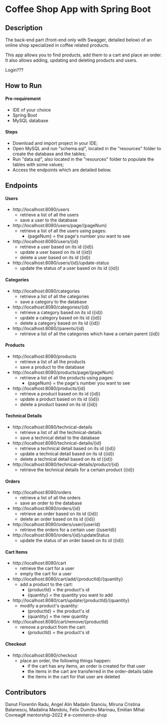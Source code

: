 # Coffee Shop App with Spring Boot

## Description
The back-end part (front-end only with Swagger, detailed below) of an online shop specialized in coffee related products.

This app allows you to find products, add them to a cart and place an order.
It also allows adding, updating and deleting products and users.

Login???

## How to Run

#### Pre-requirement
- IDE of your choice
- Spring Boot
- MySQL database

#### Steps
- Download and import project in your IDE;
- Open MySQL and run "schema.sql", located in the "resources" folder to create the database and the tables;
- Run "data.sql", also located in the "resources" folder to populate the tables with some values;
- Access the endpoints which are detailed below.


## Endpoints

#### Users

- http://localhost:8080/users
  - retrieve a list of all the users
  - save a user to the database
- http://localhost:8080/users/page/{pageNum}
  - retrieve a list of all the users using pages:
    - {pageNum} = the page's number you want to see
- http://localhost:8080/users/{id}
  - retrieve a user based on its id ({id})
  - update a user based on its id ({id})
  - delete a user based on its id ({id})
- http://localhost:8080/users/{id}/update-status
  - update the status of a user based on its id ({id})

#### Categories

- http://localhost:8080/categories
  - retrieve a list of all the categories
  - save a category to the database
- http://localhost:8080/categories/{id}
  - retrieve a category based on its id ({id})
  - update a category based on its id ({id})
  - delete a category based on its id ({id})
- http://localhost:8080//parents/{id}
  - retrieve a list of all the categories which have a certain parent ({id})

#### Products

- http://localhost:8080/products
  - retrieve a list of all the products
  - save a product to the database
- http://localhost:8080/products/page/{pageNum}
  - retrieve a list of all the products using pages:
    - {pageNum} = the page's number you want to see
- http://localhost:8080/products/{id}
  - retrieve a product based on its id ({id})
  - update a product based on its id ({id})
  - delete a product based on its id ({id})

#### Technical Details

- http://localhost:8080/technical-details
  - retrieve a list of all the technical-details
  - save a technical detail to the database
- http://localhost:8080/technical-details/{id}
  - retrieve a technical detail based on its id ({id})
  - update a technical detail based on its id ({id})
  - delete a technical detail based on its id ({id})
- http://localhost:8080/technical-details/product/{id}
  - retrieve the technical details for a certain product ({id})

#### Orders

- http://localhost:8080/orders
  - retrieve a list of all the orders
  - save an order to the database
- http://localhost:8080/orders/{id}
  - retrieve an order based on its id ({id})
  - delete an order based on its id ({id})
- http://localhost:8080/orders/user/{userId}
  - retrieve the orders for a certain user ({userId})
- http://localhost:8080/orders/{id}/updateStatus
  - update the status of an order based on its id ({id})

#### Cart Items

- http://localhost:8080/cart
  - retrieve the cart for a user
  - empty the cart for a user
- http://localhost:8080/cart/add/{productId}/{quantity}
  - add a product to the cart:
    - {productId} = the product's id
    - {quantity} = the quantity you want to add
- http://localhost:8080/cart/update/{productId}/{quantity}
  - modify a product's quantity:
    - {productId} = the product's id
    - {quantity} = the new quantity
- http://localhost:8080/cart/remove/{productId}
  - remove a product from the cart:
    - {productId} = the product's id

#### Checkout

- http://localhost:8080/checkout
  - place an order, the following things happen:
    - if the cart has any items, an order is created for that user
    - the items in the cart are transferred in the order-details table
    - the items in the cart for that user are deleted

## Contributors

Danut Florentin Radu,
Angel Alin Madalin Stanciu,
Miruna Cristina Balanescu,
Madalina Mandoiu,
Felix Dumitru Marinau,
Emilian Mihai Covreag#   m e n t o r s h i p - 2 0 2 2  
 #   e - c o m m e r c e - s h o p  
 
